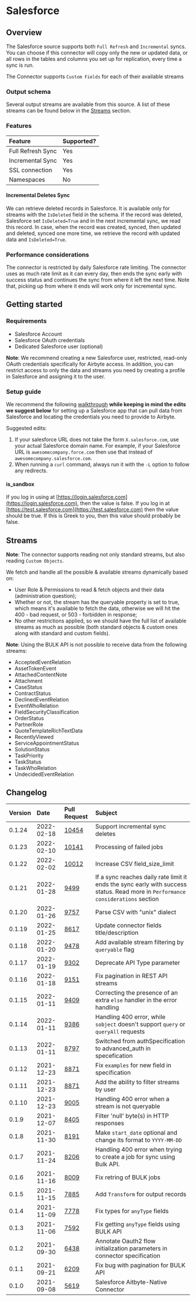 # Salesforce

## Overview

The Salesforce source supports both `Full Refresh` and `Incremental` syncs. You can choose if this connector will copy only the new or updated data, or all rows in the tables and columns you set up for replication, every time a sync is run.

The Connector supports `Custom Fields` for each of their available streams

### Output schema

Several output streams are available from this source. A list of these streams can be found below in the [Streams](salesforce.md#streams) section.

### Features

| Feature | Supported? |
| :--- | :--- |
| Full Refresh Sync | Yes |
| Incremental Sync | Yes |
| SSL connection | Yes |
| Namespaces | No |

#### Incremental Deletes Sync
We can retrieve deleted records in Salesforce. It is available only for streams with the `IsDeleted` field in the schema. 
If the record was deleted, Salesforce set `IsDeleted=True` and in the next incremental sync, we read this record.
In case, when the record was created, synced, then updated and deleted, synced one more time, we retrieve the record with updated data and `IsDeleted=True`.

### Performance considerations

The connector is restricted by daily Salesforce rate limiting.
The connector uses as much rate limit as it can every day, then ends the sync early with success status and continues the sync from where it left the next time.
Note that, picking up from where it ends will work only for incremental sync.

## Getting started

### Requirements

* Salesforce Account
* Salesforce OAuth credentials
* Dedicated Salesforce user (optional)

**Note**: We recommend creating a new Salesforce user, restricted, read-only OAuth credentials specifically for Airbyte access. In addition, you can restrict access to only the data and streams you need by creating a profile in Salesforce and assigning it to the user.

### Setup guide

We recommend the following [walkthrough](https://medium.com/@bpmmendis94/obtain-access-refresh-tokens-from-salesforce-rest-api-a324fe4ccd9b) **while keeping in mind the edits we suggest below** for setting up a Salesforce app that can pull data from Salesforce and locating the credentials you need to provide to Airbyte.

Suggested edits:

1. If your salesforce URL does not take the form `X.salesforce.com`, use your actual Salesforce domain name. For example, if your Salesforce URL is `awesomecompany.force.com` then use that instead of `awesomecompany.salesforce.com`. 
2. When running a `curl` command, always run it with the `-L` option to follow any redirects.

#### is\_sandbox

If you log in using at [https://login.salesforce.com](https://login.salesforce.com), then the value is false. If you log in at [https://test.salesforce.com](https://test.salesforce.com) then the value should be true. If this is Greek to you, then this value should probably be false.

## Streams

**Note**: The connector supports reading not only standard streams, but also reading `Custom Objects`.

We fetch and handle all the possible & available streams dynamically based on:
- User Role & Permissions to read & fetch objects and their data (administration question);
- Whether or not, the stream has the queryable property is set to true, which means it's available to fetch the data, otherwise we will hit the 400 - bad request, or 503 - forbidden in response;
- No other restrictions applied, so we should have the full list of available streams as much as possible (both standard objects & custom ones along with standard and custom fields).

**Note**: Using the BULK API is not possible to receive data from the following streams:

* AcceptedEventRelation
* AssetTokenEvent
* AttachedContentNote
* Attachment
* CaseStatus
* ContractStatus
* DeclinedEventRelation
* EventWhoRelation
* FieldSecurityClassification
* OrderStatus
* PartnerRole
* QuoteTemplateRichTextData
* RecentlyViewed
* ServiceAppointmentStatus
* SolutionStatus
* TaskPriority
* TaskStatus
* TaskWhoRelation
* UndecidedEventRelation

## Changelog

| Version | Date       | Pull Request | Subject                                                                                                                          |
|:--------|:-----------| :--- |:---------------------------------------------------------------------------------------------------------------------------------|
| 0.1.24  | 2022-02-18 | [10454](https://github.com/airbytehq/airbyte/pull/10454) | Support incremental sync deletes                                                                                                 |
| 0.1.23  | 2022-02-10 | [10141](https://github.com/airbytehq/airbyte/pull/10141) | Processing of failed jobs                                                                                                        |
| 0.1.22  | 2022-02-02 | [10012](https://github.com/airbytehq/airbyte/pull/10012) | Increase CSV field_size_limit                                                                                                    |
| 0.1.21  | 2022-01-28 | [9499](https://github.com/airbytehq/airbyte/pull/9499) | If a sync reaches daily rate limit it ends the sync early with success status. Read more in `Performance considerations` section |
| 0.1.20  | 2022-01-26 | [9757](https://github.com/airbytehq/airbyte/pull/9757) | Parse CSV with "unix" dialect                                                                                                    |
| 0.1.19  | 2022-01-25 | [8617](https://github.com/airbytehq/airbyte/pull/8617) | Update connector fields title/description                                                                                        |
| 0.1.18  | 2022-01-20 | [9478](https://github.com/airbytehq/airbyte/pull/9478) | Add available stream filtering by `queryable` flag                                                                               |
| 0.1.17  | 2022-01-19 | [9302](https://github.com/airbytehq/airbyte/pull/9302) | Deprecate API Type parameter                                                                                                     |
| 0.1.16  | 2022-01-18 | [9151](https://github.com/airbytehq/airbyte/pull/9151) | Fix pagination in REST API streams                                                                                               |
| 0.1.15  | 2022-01-11 | [9409](https://github.com/airbytehq/airbyte/pull/9409) | Correcting the presence of an extra `else` handler in the error handling                                                         |
| 0.1.14  | 2022-01-11 | [9386](https://github.com/airbytehq/airbyte/pull/9386) | Handling 400 error, while `sobject` doesn't support `query` or `queryAll` requests                                               |
| 0.1.13  | 2022-01-11 | [8797](https://github.com/airbytehq/airbyte/pull/8797) | Switched from authSpecification to advanced_auth in specefication                                                                |
| 0.1.12  | 2021-12-23 | [8871](https://github.com/airbytehq/airbyte/pull/8871) | Fix `examples` for new field in specification                                                                                    |
| 0.1.11  | 2021-12-23 | [8871](https://github.com/airbytehq/airbyte/pull/8871) | Add the ability to filter streams by user                                                                                        |
| 0.1.10  | 2021-12-23 | [9005](https://github.com/airbytehq/airbyte/pull/9005) | Handling 400 error when a stream is not queryable                                                                                |
| 0.1.9   | 2021-12-07 | [8405](https://github.com/airbytehq/airbyte/pull/8405) | Filter 'null' byte(s) in HTTP responses                                                                                          |
| 0.1.8   | 2021-11-30 | [8191](https://github.com/airbytehq/airbyte/pull/8191) | Make `start_date` optional and change its format to `YYYY-MM-DD`                                                                 |
| 0.1.7   | 2021-11-24 | [8206](https://github.com/airbytehq/airbyte/pull/8206) | Handling 400 error when trying to create a job for sync using Bulk API.                                                          |
| 0.1.6   | 2021-11-16 | [8009](https://github.com/airbytehq/airbyte/pull/8009) | Fix retring of BULK jobs                                                                                                         |
| 0.1.5   | 2021-11-15 | [7885](https://github.com/airbytehq/airbyte/pull/7885) | Add `Transform` for output records                                                                                               |
| 0.1.4   | 2021-11-09 | [7778](https://github.com/airbytehq/airbyte/pull/7778) | Fix types for `anyType` fields                                                                                                   |
| 0.1.3   | 2021-11-06 | [7592](https://github.com/airbytehq/airbyte/pull/7592) | Fix getting `anyType` fields using BULK API                                                                                      |
| 0.1.2   | 2021-09-30 | [6438](https://github.com/airbytehq/airbyte/pull/6438) | Annotate Oauth2 flow initialization parameters in connector specification                                                        |
| 0.1.1   | 2021-09-21 | [6209](https://github.com/airbytehq/airbyte/pull/6209) | Fix bug with pagination for BULK API                                                                                             |
| 0.1.0   | 2021-09-08 | [5619](https://github.com/airbytehq/airbyte/pull/5619) | Salesforce Aitbyte-Native Connector                                                                                              |
